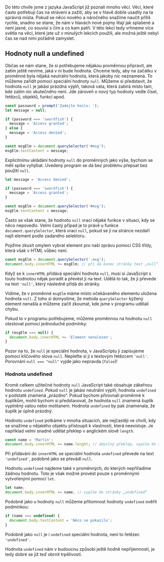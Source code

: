 Do této chvíle jsme z jazyka JavaScript již poznali mnoho věcí. Věcí, které často potřebují čas na strávení a zažití, aby se v hlavě dobře usadily na ta správná místa. Pokud se něco nového a náročného snažíme naučit příliš rychle, snadno se stane, že nám v hlavách nové pojmy lítají jak splašené a není jasné, co souvisí s čím a co kam patří. V této lekci tedy vrhneme více světla na věci, které jste už v minulých lekcích použili, ale možná ještě nebyl čas se nad nimi pořádně zamyslet.

## Hodnoty null a undefined

Občas se nám stane, že si potřebujeme nějakou proměnnou připravit, ale zatím ještě nevíme, jaká v ní bude hodnota. Chceme tedy, aby na začátku v proměnné byla nějaká neutrální hodnota, která jakoby nic neznamená. To můžeme zařídit pomocí speciální hodnoty `null`. Můžeme si představit, že hodnota `null` je jakási prázdná výplň, taková vata, která zabírá místo tam, kde zatím nic skutečného není. Jde zároveň o nový typ hodnoty vedle čísel, řetězců, objektů, funkcí apod.

```js
const password = prompt('Zadejte heslo: ');
let message = null;

if (password === 'swordfish') {
  message = 'Access granted';
} else {
  message = 'Access denied';
}

const msgElm = document.querySelector('#msg');
msgElm.textContent = message;
```

Explicitnímu ukládání hodnoty `null` do proměnných jako výše, bychom se měli spíše vyhýbat. Uvedený program se dá bez problému přepsat bez použití `null`.

```js
let message = 'Access denied';

if (password === 'swordfish') {
  message = 'Access granted';
}

const msgElm = document.querySelector('#msg');
msgElm.textContent = message;
```

Často se však stane, že hodnotu `null` vrací nějaké funkce v situaci, kdy se něco nepovedlo. Velmi častý případ je to právě u funkce `document.querySelector`, která vrací `null`, pokud se jí na stránce nezdaří najít element podle zadaného selektoru.

Pojďme zkusit omylem vybrat element pro naši zprávu pomocí CSS třídy, která však v HTML vůbec není.

```js
const msgElm = document.querySelector('.msg');
document.body.innerHTML += msgElm; // při dá konec stránky text „null“
```

Když se k `innerHTML` přidává speciální hodnota `null`, musí si JavaScript s touto hodnotou nějak poradit a převést ji na text. Udělá to tak, že ji převede na text `'null'`, který následně přidá do stránky.

Vidíme, že v proměnné `msgElm` máme místo očekávaného elementu uložena hodnota `null`. Z toho si domyslíme, že metoda `querySelector` kýžený element nenašla a můžeme začít zkoumat, kde jsme v programu udělali chybu.

Pokud to v programu potřebujeme, můžeme proměnnou na hodnotu `null` otestovat pomocí jednoduché podmínky:

```js
if (msgElm === null) {
  document.body.innerHTML += 'Element nenalezen';
}
```

Pozor na to, že `null` je speciální hodnota, v JavaScriptu ji zapisujeme pomocí klíčového slova `null`. Nepleťte si ji s textovým řetězcem `'null'`. Porovnání `null === "null"` vyjde jako nepravda (`false`)!

### Hodnota undefined

Kromě celkem užitečné hodnoty `null` JavaScript také obsahuje zákeřnou hodnotu `undefined`. Pokud `null` je jakási neutrální výplň, hodnota `undefined` v podstatě znamená „prázdno“. Pokud bychom přirovnali proměnné k šuplíkům, mohli bychom si představovat, že hodnota `null` znamená šuplík vyplněný vatou nebo molitanem. Hodnota `undefined` by pak znamenala, že šuplík je úplně prázdný.

Hodnotu `undefined` potkáme v mnoha situacích, ale nejčastěji ve chvíli, kdy se snažíme u nějakého objektu přistoupit k vlastnosti, která neexistuje. Je například velmi snadné udělat překlep v anglickém slově `length`.

```js
const name = 'Martin';
document.body.innerHTML += name.lenght; // úmyslný překlep, vypíše do stránky „undefined“
```

Při přidávání do `innerHTML` se speciální hodnota `undefined` převede na text `'undefined'`, podobně jako se převádí `null`.

Hodnotu `undefined` najdeme také v proměnných, do kterých nepřiřadíme žádnou hodnotu. Toto je však možné provést pouze s proměnnými vytvořenými pomocí `let`.

```js
let name;
document.body.innerHTML += name; // vypíše do stránky „undefined“
```

Podobně jako u hodnoty `null` můžeme přítomnost hodnoty `undefined` ověřit podmínkou:

```js
if (name === undefined) {
  document.body.textContent = 'Něco se pokazilo';
}
```

Podobně jako `null` je i `undefined` speciální hodnota, není to řetězec  `'undefined'`.

Hodnota `undefined` nám v budoucnu způsobí ještě hodně nepříjemností, je tedy dobré se již teď obrnit trpělivostí.
